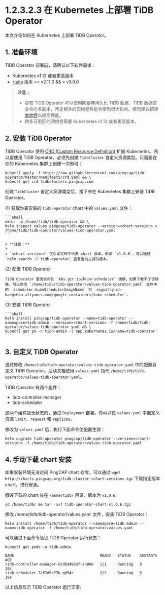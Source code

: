# 1.2.3.2.3 在 Kubernetes 上部署 TiDB Operator

本文介绍如何在 Kubernetes 上部署 TiDB Operator。

## 1. 准备环境

TiDB Operator 部署前，请确认以下软件需求：

* Kubernetes v1.12 或者更高版本
* [Helm](https://helm.sh) 版本 >= v2.11.0 && < v3.0.0

> **注意：**
>
> - 尽管 TiDB Operator 可以使用网络卷持久化 TiDB 数据，TiDB 数据自身会存多副本，再走额外的网络卷性能会受到很大影响。强烈建议搭建[本地卷](https://kubernetes.io/docs/concepts/storage/volumes/#local)以提高性能。
> - 跨多可用区的网络卷需要 Kubernetes v1.12 或者更高版本。

## 2. 安装 TiDB Operator

TiDB Operator 使用 [CRD (Custom Resource Definition)](https://kubernetes.io/docs/tasks/access-kubernetes-api/custom-resources/custom-resource-definitions/) 扩展 Kubernetes，所以要使用 TiDB Operator，必须先创建 `TidbCluster` 自定义资源类型。只需要在你的 Kubernetes 集群上创建一次即可：

```shell
kubectl apply -f https://raw.githubusercontent.com/pingcap/tidb-operator/master/manifests/crd.yaml && \
kubectl get crd tidbclusters.pingcap.com
```

创建 `TidbCluster` 自定义资源类型后，接下来在 Kubernetes 集群上安装 TiDB Operator。

(1) 获取你要安装的 `tidb-operator` chart 中的 `values.yaml` 文件：

    ```shell
    mkdir -p /home/tidb/tidb-operator && \
    helm inspect values pingcap/tidb-operator --version=<chart-version> > /home/tidb/tidb-operator/values-tidb-operator.yaml
    ```

    > **注意：**
    >
    > `<chart-version>` 在后续文档中代表 chart 版本，例如 `v1.0.0`，可以通过 `helm search -l tidb-operator` 查看当前支持的版本。

(2) 配置 TiDB Operator

    TiDB Operator 里面会用到 `k8s.gcr.io/kube-scheduler` 镜像，如果下载不了该镜像，可以修改 `/home/tidb/tidb-operator/values-tidb-operator.yaml` 文件中的 `scheduler.kubeSchedulerImageName` 为 `registry.cn-hangzhou.aliyuncs.com/google_containers/kube-scheduler`。

(3) 安装 TiDB Operator

    ```shell
    helm install pingcap/tidb-operator --name=tidb-operator --namespace=tidb-admin --version=<chart-version> -f /home/tidb/tidb-operator/values-tidb-operator.yaml && \
    kubectl get po -n tidb-admin -l app.kubernetes.io/name=tidb-operator
    ```

## 3. 自定义 TiDB Operator

通过修改 `/home/tidb/tidb-operator/values-tidb-operator.yaml` 中的配置自定义 TiDB Operator。后续文档使用 `values.yaml` 指代 `/home/tidb/tidb-operator/values-tidb-operator.yaml`。

TiDB Operator 有两个组件：

* tidb-controller-manager
* tidb-scheduler

这两个组件是无状态的，通过 `Deployment` 部署。你可以在 `values.yaml` 中自定义资源 `limit`、`request` 和 `replicas`。

修改为 `values.yaml` 后，执行下面命令使配置生效：

```shell
helm upgrade tidb-operator pingcap/tidb-operator --version=<chart-version> -f /home/tidb/tidb-operator/values-tidb-operator.yaml
```

## 4. 手动下载 chart 安装

如果安装环境无法访问 PingCAP chart 仓库，可以通过 `wget http://charts.pingcap.org/tidb-cluster-<chart-version>.tgz` 下载指定版本 chart，进行安装。

假设下载的 chart 放在 `/home/tidb/` 目录，版本为 `v1.0.6`:

```
cd /home/tidb/ && tar -xvf tidb-operator-chart-v1.0.6.tgz
```

修改 /home/tidb/tidb-operator/values.yaml 文件，安装 TiDB Operator：

```
helm install /home/tidb/tidb-operator --namespace=tidb-admin --name=tidb-operator -f /home/tidb/tidb-operator/values.yaml
```

可以通过下面命令验证 TiDB Operator 运行状态：

```
kubectl get pods -n tidb-admin
```

```
NAME                                       READY   STATUS    RESTARTS   AGE
tidb-controller-manager-85d8d498bf-2n8km   1/1     Running   0          19s
tidb-scheduler-7c67d6c77b-qd54r            2/2     Running   0          19s
```

以上信息显示 TiDB Operator 运行正常。
